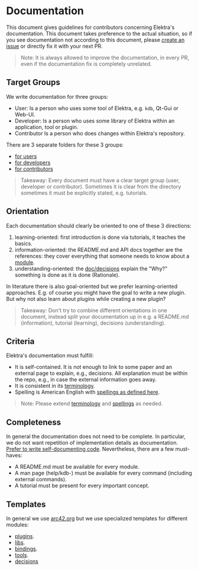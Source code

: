 # Documentation

This document gives guidelines for contributors concerning Elektra's documentation.
This document takes preference to the actual situation, so if you see documentation
not according to this document, please [create an issue](https://issue.libelektra.org)
or directly fix it with your next PR.

> Note: It is always allowed to improve the documentation, in every PR, even if
> the documentation fix is completely unrelated.

## Target Groups

We write documentation for three groups:

- User:
  Is a person who uses some tool of Elektra, e.g. `kdb`, Qt-Gui or Web-UI.
- Developer:
  Is a person who uses some library of Elektra within an application, tool or plugin.
- Contributor
  Is a person who does changes within Elektra's repository.

There are 3 separate folders for these 3 groups:

- [for users](/doc/help)
- [for developers](/doc/dev)
- [for contributors](/doc/contrib)

> Takeaway:
> Every document must have a clear target group (user, developer or contributor).
> Sometimes it is clear from the directory sometimes it must be explicitly stated,
> e.g. tutorials.

## Orientation

Each documentation should clearly be oriented to one of these 3 directions:

1. learning-oriented: first introduction is done via tutorials, it teaches the basics.
2. information-oriented: the README.md and API docs together are the references: they cover everything that someone needs to know about a [module](/doc/help/elektra-glossary.md).
3. understanding-oriented: the [doc/decisions](/doc/decisions) explain the "Why?" something is done as it is done (Rationale).

In literature there is also goal-oriented but we prefer learning-oriented approaches.
E.g. of course you might have the goal to write a new plugin.
But why not also learn about plugins while creating a new plugin?

> Takeaway:
> Don't try to combine different orientations in one document,
> instead split your documentation up in e.g. a README.md (information),
> tutorial (learning),
> decisions (understanding).

## Criteria

Elektra's documentation must fulfill:

- It is self-contained.
  It is not enough to link to some paper and an external page to explain, e.g., decisions.
  All explanation must be within the repo, e.g., in case the external information goes away.
- It is consistent in its [terminology](/doc/help/elektra-glossary.md).
- Spelling is American English with [spellings as defined here](/scripts/sed).

> Note:
> Please extend [terminology](/doc/help/elektra-glossary.md) and
> [spellings](/scripts/sed) as needed.

## Completeness

In general the documentation does not need to be complete.
In particular, we do not want repetition of implementation details as documentation.
[Prefer to write self-documenting code](/doc/CODING.md).
Nevertheless, there are a few must-haves:

- A README.md must be available for every module.
- A man page (help/kdb-) must be available for every command (including external commands).
- A tutorial must be present for every important concept.

## Templates

In general we use [arc42.org](https://arc42.org/) but we use specialized templates for different modules:

- [plugins](/src/plugins/template/README.md).
- [libs](/src/libs/template/README.md).
- [bindings](/src/bindings/template/README.md).
- [tools](/src/tools/template/README.md).
- [decisions](/doc/decisions/template.md)
